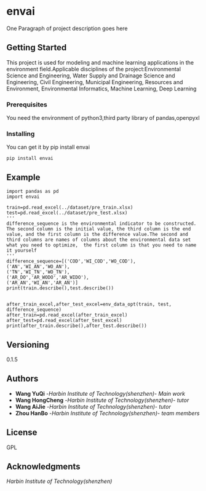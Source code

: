# envai
 
One Paragraph of project description goes here
 
## Getting Started
 
This project is used for modeling and machine learning applications in the environment field.Applicable disciplines of the project:Environmental Science and Engineering, Water Supply and Drainage Science and Engineering, Civil Engineering, Municipal Engineering, Resources and Environment, Environmental Informatics, Machine Learning, Deep Learning
 
### Prerequisites
You need the environment of python3,third party library of pandas,openpyxl


### Installing
You can get it by pip install envai
```
pip install envai
```

 
## Example
```
import pandas as pd
import envai

train=pd.read_excel(../dataset/pre_train.xlsx)
test=pd.read_excel(../dataset/pre_test.xlsx)
'''
difference_sequence is the environmental indicator to be constructed. The second column is the initial value, the third column is the end value, and the first column is the difference value.The second and third columns are names of columns about the environmental data set what you need to optimize,  the first column is that you need to name it yourself
'''
difference_sequence=[('COD','WI_COD','WO_COD'),
('AN','WI_AN','WO_AN'),
('TN','WI_TN','WO_TN'),
('AR_DO','AR_WODO','AR_WIDO'),
('AR_AN','WI_AN','AR_AN')]
print(train.describe(),test.describe())


after_train_excel,after_test_excel=env_data_opt(train, test, difference_sequence)
after_train=pd.read_excel(after_train_excel)
after_test=pd.read_excel(after_test_excel)
print(after_train.describe(),after_test.describe())
```
## Versioning
 0.1.5

 
## Authors
 
* **Wang YuQi** -*Harbin Institute of Technology(shenzhen)*- *Main work* 
* **Wang HongCheng** -*Harbin Institute of Technology(shenzhen)*- *tutor* 
* **Wang AiJie** -*Harbin Institute of Technology(shenzhen)*- *tutor* 
* **Zhou HanBo** -*Harbin Institute of Technology(shenzhen)*- *team members* 
 
 
## License
 
GPL
 
## Acknowledgments
*Harbin Institute of Technology(shenzhen)*

